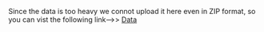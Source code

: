 Since the data is too heavy we connot upload it here even in ZIP format, so you can vist the following link-->>
[Data](https://drive.google.com/file/d/1AAVt2ynudPVmjml0h563FWTZtpxtIgGR/view?usp=sharing
)


